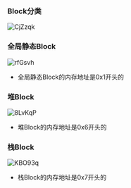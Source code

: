
### Block分类
![CjZzqk](https://gitee.com/threecornerstones/ThreeCornerstones_Pic/raw/master/uPic/CjZzqk.png)

### 全局静态Block
![rfGsvh](https://gitee.com/threecornerstones/ThreeCornerstones_Pic/raw/master/uPic/rfGsvh.png)
* 全局静态Block的内存地址是0x1开头的

### 堆Block
![8LvKqP](https://gitee.com/threecornerstones/ThreeCornerstones_Pic/raw/master/uPic/8LvKqP.png)
* 堆Block的内存地址是0x6开头的

### 栈Block
![KBO93q](https://gitee.com/threecornerstones/ThreeCornerstones_Pic/raw/master/uPic/KBO93q.png)
* 栈Block的内存地址是0x7开头的